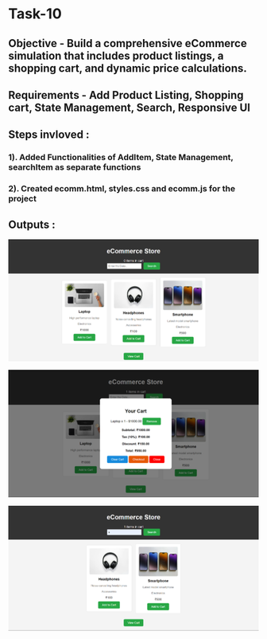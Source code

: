 # Task-10

## Objective -  Build a comprehensive eCommerce simulation that includes product listings, a shopping cart, and dynamic price calculations.

## Requirements - Add Product Listing, Shopping cart, State Management, Search, Responsive UI

## Steps invloved : 

### 1). Added Functionalities of AddItem, State Management, searchItem as separate functions

### 2). Created ecomm.html, styles.css and ecomm.js for the project

## Outputs : 

![alt text](images/image.png)

![alt text](images/image-1.png)

![alt text](images/image-2.png)